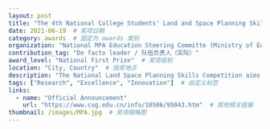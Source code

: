 ```yaml
---
layout: post
title: "The 4th National College Students' Land and Space Planning Skills Competition"  # 奖项名称
date: 2021-06-19  # 奖项日期
category: awards  # 固定为 awards 类别
organization: "National MPA Education Steering Committe (Ministry of Education of China) / Joint Conference of Deans (Department Heads) of Land Resources Management in Chinese Universities / Land Planning Branch of China Land Society"  # 授奖单位
contribution_tag: "De facto leader / 队伍负责人（实际）"
award_level: "National First Prize"  # 奖项级别
location: "City, Country"  # 授奖地点
description: "The National Land Space Planning Skills Competition aims to foster multidisciplinary planning talents, inspire innovation, and support China's ecological and rural revitalization goals."  # 奖项简要描述
tags: ["Research", "Excellence", "Innovation"]  # 自定义标签
links:
  - name: "Official Announcement"
    url: "https://www.cug.edu.cn/info/10506/95043.htm"  # 其他相关链接
thumbnail: /images/MPA.jpg  # 奖项缩略图
---
```

